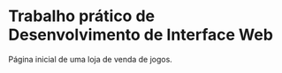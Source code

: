 # Trabalho prático de Desenvolvimento de Interface Web

Página inicial de uma loja de venda de jogos.


